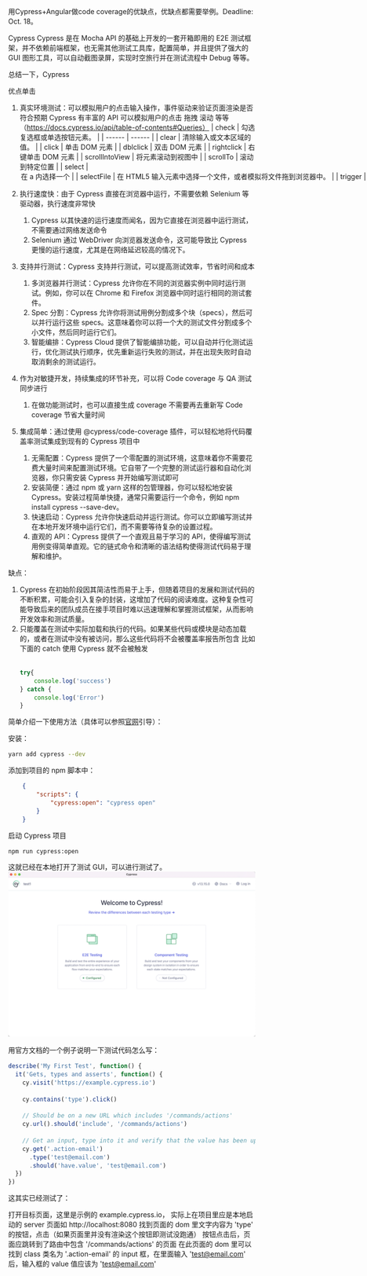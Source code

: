 用Cypress+Angular做code coverage的优缺点，优缺点都需要举例。Deadline: Oct. 18。

Cypress
Cypress 是在 Mocha API 的基础上开发的一套开箱即用的 E2E 测试框架，并不依赖前端框架，也无需其他测试工具库，配置简单，并且提供了强大的 GUI 图形工具，可以自动截图录屏，实现时空旅行并在测试流程中 Debug 等等。

总结一下，Cypress 

优点单击

1. 真实环境测试：可以模拟用户的点击输入操作，事件驱动来验证页面渲染是否符合预期
   Cypress 有丰富的 API 可以模拟用户的点击 拖拽 滚动 等等（https://docs.cypress.io/api/table-of-contents#Queries）
   | check | 勾选复选框或单选按钮元素。 |
   | ------ | ------ |
   | clear | 清除输入或文本区域的值。 |
   | click | 单击 DOM 元素 |
   | dblclick | 双击 DOM 元素 |
   | rightclick | 右键单击 DOM 元素 |
   | scrollIntoView | 将元素滚动到视图中 |
   | scrollTo | 滚动到特定位置 |
   | select | <option>在 a 内选择一个<select> |
   | selectFile | 在 HTML5 输入元素中选择一个文件，或者模拟将文件拖到浏览器中。 |
   | trigger | 在 DOM 元素上触发事件 |
   | type | 在 DOM 元素中输入 |
   | uncheck | 取消选中复选框。 |

2. 执行速度快：由于 Cypress 直接在浏览器中运行，不需要依赖 Selenium 等驱动器，执行速度非常快
   1. Cypress 以其快速的运行速度而闻名，因为它直接在浏览器中运行测试，不需要通过网络发送命令 
   2. Selenium 通过 WebDriver 向浏览器发送命令，这可能导致比 Cypress 更慢的运行速度，尤其是在网络延迟较高的情况下。
3. 支持并行测试：Cypress 支持并行测试，可以提高测试效率，节省时间和成本
   1. 多浏览器并行测试：Cypress 允许你在不同的浏览器实例中同时运行测试。例如，你可以在 Chrome 和 Firefox 浏览器中同时运行相同的测试套件。
   2. Spec 分割：Cypress 允许你将测试用例分割成多个块（specs），然后可以并行运行这些 specs。这意味着你可以将一个大的测试文件分割成多个小文件，然后同时运行它们。
   3. 智能编排：Cypress Cloud 提供了智能编排功能，可以自动并行化测试运行，优化测试执行顺序，优先重新运行失败的测试，并在出现失败时自动取消剩余的测试运行。
4. 作为对敏捷开发，持续集成的环节补充，可以将 Code coverage 与 QA 测试同步进行
   1. 在做功能测试时，也可以直接生成 coverage 不需要再去重新写 Code coverage 节省大量时间
5. 集成简单：通过使用 @cypress/code-coverage 插件，可以轻松地将代码覆盖率测试集成到现有的 Cypress 项目中
   1. 无需配置：Cypress 提供了一个零配置的测试环境，这意味着你不需要花费大量时间来配置测试环境。它自带了一个完整的测试运行器和自动化浏览器，你只需安装 Cypress 并开始编写测试即可
   2. 安装简便：通过 npm 或 yarn 这样的包管理器，你可以轻松地安装 Cypress。安装过程简单快捷，通常只需要运行一个命令，例如 npm install cypress --save-dev。
   3. 快速启动：Cypress 允许你快速启动并运行测试。你可以立即编写测试并在本地开发环境中运行它们，而不需要等待复杂的设置过程。
   4. 直观的 API：Cypress 提供了一个直观且易于学习的 API，使得编写测试用例变得简单直观。它的链式命令和清晰的语法结构使得测试代码易于理解和维护。
   

缺点：
1. Cypress 在初始阶段因其简洁性而易于上手，但随着项目的发展和测试代码的不断积累，可能会引入复杂的封装，这增加了代码的阅读难度。这种复杂性可能导致后来的团队成员在接手项目时难以迅速理解和掌握测试框架，从而影响开发效率和测试质量。
2. 只能覆盖在测试中实际加载和执行的代码。如果某些代码或模块是动态加载的，或者在测试中没有被访问，那么这些代码将不会被覆盖率报告所包含
   比如下面的 catch 使用 Cypress 就不会被触发
    ```js

    try{
        console.log('success')
    } catch {
        console.log('Error')
    }

    ```




简单介绍一下使用方法（具体可以参照[官网](https://docs.cypress.io/)引导）：

安装：
```bash
yarn add cypress --dev
```
添加到项目的 npm 脚本中：
```json
    {
        "scripts": {
            "cypress:open": "cypress open"
        }
    }
```
启动 Cypress 项目 
```bash
npm run cypress:open
```
这就已经在本地打开了测试 GUI，可以进行测试了。
![alt text](./img1/image.png)

用官方文档的一个例子说明一下测试代码怎么写：

```js 
describe('My First Test', function() {
  it('Gets, types and asserts', function() {
    cy.visit('https://example.cypress.io')

    cy.contains('type').click()

    // Should be on a new URL which includes '/commands/actions'
    cy.url().should('include', '/commands/actions')

    // Get an input, type into it and verify that the value has been updated
    cy.get('.action-email')
      .type('test@email.com')
      .should('have.value', 'test@email.com')
  })
})
```
这其实已经测试了：

打开目标页面，这里是示例的 example.cypress.io， 实际上在项目里应是本地启动的 server 页面如 http://localhost:8080
找到页面的 dom 里文字内容为 'type' 的按钮，点击（如果页面里并没有渲染这个按钮即测试没跑通）
按钮点击后，页面应跳转到了路由中包含 '/commands/actions' 的页面
在此页面的 dom 里可以找到 class 类名为 '.action-email' 的 input 框，在里面输入 'test@email.com' 后，输入框的 value 值应该为 'test@email.com'

